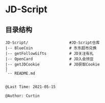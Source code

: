 # JD-Script
##  目录结构
    JD-Script/                  #JD-Script仓库
    |-- BlueCoin                # 东东超市兑换
    |-- getFollowGifts          # JD关注有礼
    |-- OpenCard                # JD入会领豆
    |-- getJDCookie             # JD获取Cookie
    |   
    `-- README.md
    

    @Last Time: 2021-05-15

    @Author: Curtin
